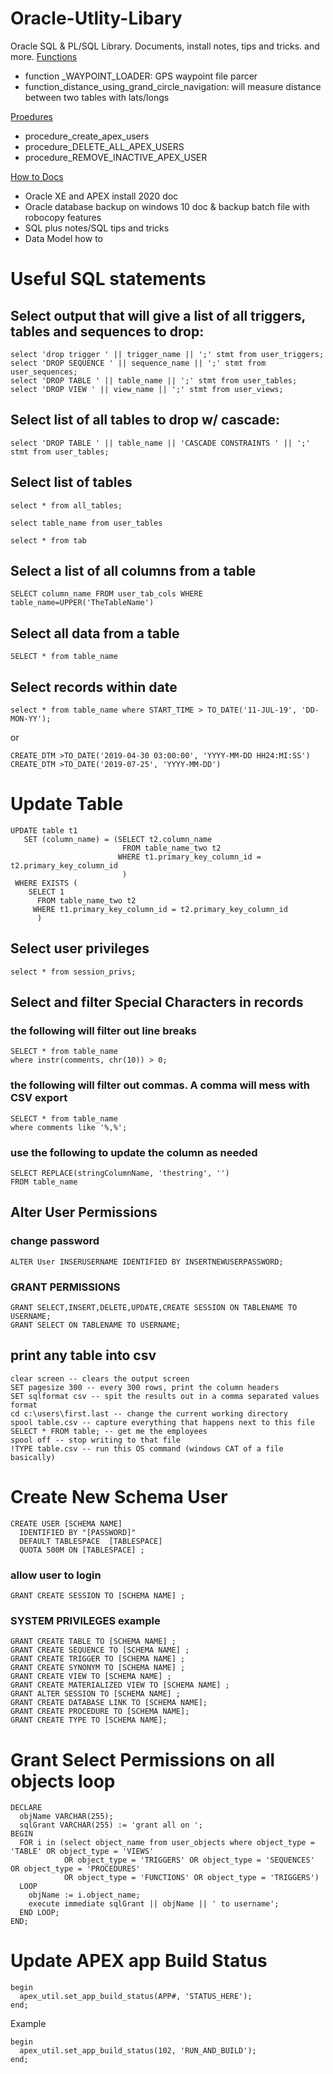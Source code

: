 # Oracle-Utlity-Libary
Oracle SQL &amp; PL/SQL Library. Documents, install notes, tips and tricks. and more. 
[Functions](https://github.com/akridge/Oracle-Utlity-Libary/tree/master/plsql_functions)
* function _WAYPOINT_LOADER:  GPS waypoint file parcer
* function_distance_using_grand_circle_navigation: will measure distance between two tables with lats/longs

[Proedures](https://github.com/akridge/Oracle-Utlity-Libary/tree/master/plsql_procedures)
* procedure_create_apex_users
* procedure_DELETE_ALL_APEX_USERS
* procedure_REMOVE_INACTIVE_APEX_USER

[How to Docs](https://github.com/akridge/Oracle-Utlity-Libary/tree/master/how_to_docs)
* Oracle XE and APEX install 2020 doc
* Oracle database backup on windows 10 doc & backup batch file with robocopy features
* SQL plus notes/SQL tips and tricks
* Data Model how to

# Useful SQL statements
## Select output that will give a list of all triggers, tables and sequences to drop:
``` 
select 'drop trigger ' || trigger_name || ';' stmt from user_triggers;
select 'DROP SEQUENCE ' || sequence_name || ';' stmt from user_sequences;
select 'DROP TABLE ' || table_name || ';' stmt from user_tables;
select 'DROP VIEW ' || view_name || ';' stmt from user_views;
``` 
## Select list of all  tables to drop w/ cascade:
``` 
select 'DROP TABLE ' || table_name || 'CASCADE CONSTRAINTS ' || ';' stmt from user_tables;
``` 
## Select list of tables
``` 
select * from all_tables;

select table_name from user_tables

select * from tab
``` 

## Select a list of all columns from a table
``` 
SELECT column_name FROM user_tab_cols WHERE table_name=UPPER('TheTableName')
``` 

## Select all data from a table
``` 
SELECT * from table_name
``` 

## Select records within date
``` 
select * from table_name where START_TIME > TO_DATE('11-JUL-19', 'DD-MON-YY');
```
 
or 

``` 
CREATE_DTM >TO_DATE('2019-04-30 03:00:00', 'YYYY-MM-DD HH24:MI:SS')
CREATE_DTM >TO_DATE('2019-07-25', 'YYYY-MM-DD')
``` 

# Update Table
``` 
UPDATE table t1
   SET (column_name) = (SELECT t2.column_name
                         FROM table_name_two t2
                        WHERE t1.primary_key_column_id = t2.primary_key_column_id
                         )
 WHERE EXISTS (
    SELECT 1
      FROM table_name_two t2
     WHERE t1.primary_key_column_id = t2.primary_key_column_id
      )
``` 

## Select user privileges

``` 
select * from session_privs;
``` 

## Select and filter Special Characters in records

### the following will filter out line breaks
``` 
SELECT * from table_name
where instr(comments, chr(10)) > 0;
``` 

### the following will filter out commas. A comma will mess with CSV export
``` 
SELECT * from table_name
where comments like '%,%';
``` 

### use the following to update the column as needed
``` 
SELECT REPLACE(stringColumnName, 'thestring', '')
FROM table_name
``` 

## Alter User Permissions

### change password
``` 
ALTER User INSERUSERNAME IDENTIFIED BY INSERTNEWUSERPASSWORD;
``` 
### GRANT PERMISSIONS
``` 
GRANT SELECT,INSERT,DELETE,UPDATE,CREATE SESSION ON TABLENAME TO USERNAME;
GRANT SELECT ON TABLENAME TO USERNAME;

``` 

## print any table into csv
``` 
clear screen -- clears the output screen
SET pagesize 300 -- every 300 rows, print the column headers
SET sqlformat csv -- spit the results out in a comma separated values format
cd c:\users\first.last -- change the current working directory
spool table.csv -- capture everything that happens next to this file
SELECT * FROM table; -- get me the employees
spool off -- stop writing to that file
!TYPE table.csv -- run this OS command (windows CAT of a file basically)
``` 

# Create New Schema User
``` 
CREATE USER [SCHEMA NAME]
  IDENTIFIED BY "[PASSWORD]" 
  DEFAULT TABLESPACE  [TABLESPACE] 
  QUOTA 500M ON [TABLESPACE] ;
``` 
### allow user to login
``` 
GRANT CREATE SESSION TO [SCHEMA NAME] ;
``` 
### SYSTEM PRIVILEGES example
``` 
GRANT CREATE TABLE TO [SCHEMA NAME] ;
GRANT CREATE SEQUENCE TO [SCHEMA NAME] ;
GRANT CREATE TRIGGER TO [SCHEMA NAME] ;
GRANT CREATE SYNONYM TO [SCHEMA NAME] ;
GRANT CREATE VIEW TO [SCHEMA NAME] ;
GRANT CREATE MATERIALIZED VIEW TO [SCHEMA NAME] ;
GRANT ALTER SESSION TO [SCHEMA NAME] ;
GRANT CREATE DATABASE LINK TO [SCHEMA NAME];
GRANT CREATE PROCEDURE TO [SCHEMA NAME];
GRANT CREATE TYPE TO [SCHEMA NAME];
``` 


# Grant Select Permissions on all objects loop
``` 
DECLARE
  objName VARCHAR(255);
  sqlGrant VARCHAR(255) := 'grant all on ';
BEGIN
  FOR i in (select object_name from user_objects where object_type = 'TABLE' OR object_type = 'VIEWS' 
            OR object_type = 'TRIGGERS' OR object_type = 'SEQUENCES' OR object_type = 'PROCEDURES' 
			OR object_type = 'FUNCTIONS' OR object_type = 'TRIGGERS')
  LOOP
    objName := i.object_name;
    execute immediate sqlGrant || objName || ' to username';
  END LOOP;
END;
``` 

# Update APEX app Build Status 
``` 
begin
  apex_util.set_app_build_status(APP#, 'STATUS_HERE');
end;

``` 
Example
``` 
begin
  apex_util.set_app_build_status(102, 'RUN_AND_BUILD');
end;
``` 

